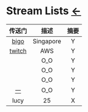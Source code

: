 <style type="text/css">
#content {margin-left: 5%;}
</style>

<script src="../../js/JQuery/jquery.min.js" type="text/javascript"></script>
<script type="text/javascript" charset="utf-8">
  // Creating custom :external selector
  $.expr[':'].external = function(obj){
      return !obj.href.match(/^mailto\:/)
              && (obj.hostname != location.hostname);
  };    
  
  $(function(){
    // Add 'external' CSS class to all external links
    $('a:external').addClass('external');

    // turn target into target=_blank for elements w external class
    $(".external").attr('target','_blank');

  })
</script>

# Stream Lists  [←](../index.md)

| 传送门 | 描述 | 摘要 |
|:---:|:---:|:---:|
| [bigo](https://www.bigo.tv/show) | Singapore | Y |
| [twitch](https://www.twitch.tv) | AWS | Y |
| []() | O_O | Y |
| []() | O_O | Y |
| []() | O_O | Y |
| [一](https://www.atg520.com/) | O_O | Y |
| lucy | 25 | X |
